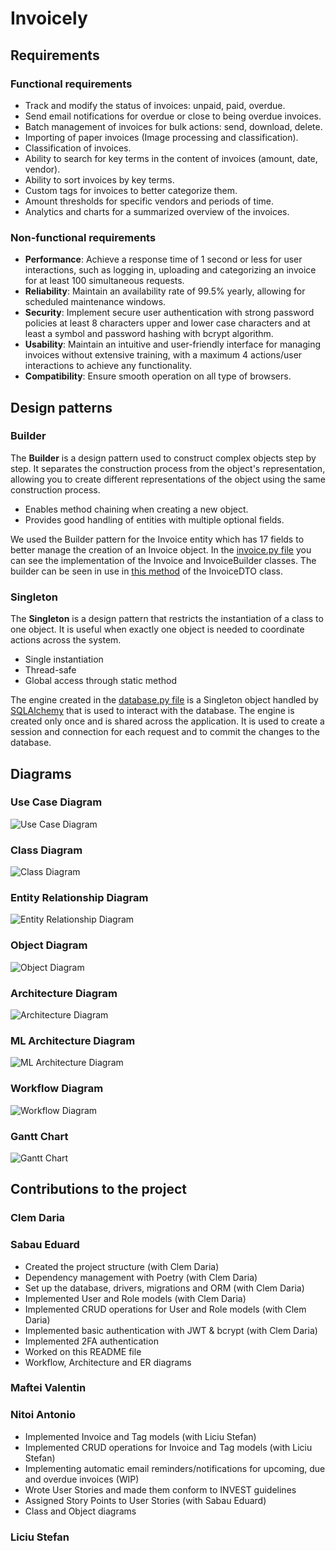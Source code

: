 # Invoicely

## Requirements

### Functional requirements
- Track and modify the status of invoices: unpaid, paid, overdue.
- Send email notifications for overdue or close to being overdue invoices.
- Batch management of invoices for bulk actions: send, download, delete.
- Importing of paper invoices (Image processing and classification).
- Classification of invoices.
- Ability to search for key terms in the content of invoices (amount, date, vendor).
- Ability to sort invoices by key terms.
- Custom tags for invoices to better categorize them.
- Amount thresholds for specific vendors and periods of time.
- Analytics and charts for a summarized overview of the invoices.

### Non-functional requirements
- <b>Performance</b>: Achieve a response time of 1 second or less for user interactions, such as logging in, uploading and categorizing an invoice for at least 100 simultaneous requests.
- <b>Reliability</b>: Maintain an availability rate of 99.5% yearly, allowing for scheduled maintenance windows.
- <b>Security</b>: Implement secure user authentication with strong password policies at least 8 characters upper and lower case characters and at least a symbol and password hashing with bcrypt algorithm.
- <b>Usability</b>: Maintain an intuitive and user-friendly interface for managing invoices without extensive training, with a maximum 4 actions/user interactions to achieve any functionality.
- <b>Compatibility</b>: Ensure smooth operation on all type of browsers.

## Design patterns

### Builder

The **Builder** is a design pattern used to construct complex objects step by step. It separates the construction process from the object's representation, allowing you to create different representations of the object using the same construction process.

- Enables method chaining when creating a new object.
- Provides good handling of entities with multiple optional fields.

We used the Builder pattern for the Invoice entity which has 17 fields to better manage the creation of an Invoice object.
In the [invoice.py file](https://github.com/SabauEduard/invoicely/blob/main/api/models/invoice.py) you can see the implementation of the Invoice and InvoiceBuilder classes.
The builder can be seen in use in [this method](https://github.com/SabauEduard/invoicely/blob/main/api/dtos/invoice_dtos.py#L91) of the InvoiceDTO class.

### Singleton

The **Singleton** is a design pattern that restricts the instantiation of a class to one object. It is useful when exactly one object is needed to coordinate actions across the system.
- Single instantiation
- Thread-safe
- Global access through static method

The engine created in the [database.py file](https://github.com/SabauEduard/invoicely/blob/main/api/database.py) is a Singleton object handled by [SQLAlchemy](https://www.sqlalchemy.org/) that is used to interact with the database. The engine is created only once and is shared across the application.
It is used to create a session and connection for each request and to commit the changes to the database.


## Diagrams

### Use Case Diagram
![Use Case Diagram](diagrams/Use_Case_Diagram.jpg)

### Class Diagram
![Class Diagram](diagrams/Class_Diagram.png)

### Entity Relationship Diagram
![Entity Relationship Diagram](diagrams/ER_Diagram.png)

### Object Diagram
![Object Diagram](diagrams/Object_Diagram.png)

### Architecture Diagram
![Architecture Diagram](diagrams/Architecture_diagram.png)

### ML Architecture Diagram
![ML Architecture Diagram](diagrams/ML_architecture_diagram.jpeg)

### Workflow Diagram
![Workflow Diagram](diagrams/Workflow_Diagrams.png)

### Gantt Chart
![Gantt Chart](diagrams/Gantt_Diagram.png)

## Contributions to the project
### Clem Daria
### Sabau Eduard
- Created the project structure (with Clem Daria)
- Dependency management with Poetry (with Clem Daria)
- Set up the database, drivers, migrations and ORM (with Clem Daria)
- Implemented User and Role models (with Clem Daria)
- Implemented CRUD operations for User and Role models (with Clem Daria)
- Implemented basic authentication with JWT & bcrypt (with Clem Daria)
- Implemented 2FA authentication
- Worked on this README file
- Workflow, Architecture and ER diagrams
### Maftei Valentin
### Nitoi Antonio
- Implemented Invoice and Tag models (with Liciu Stefan)
- Implemented CRUD operations for Invoice and Tag models (with Liciu Stefan)
- Implementing automatic email reminders/notifications for upcoming, due and overdue invoices (WIP)
- Wrote User Stories and made them conform to INVEST guidelines
- Assigned Story Points to User Stories (with Sabau Eduard)
- Class and Object diagrams
### Liciu Stefan
